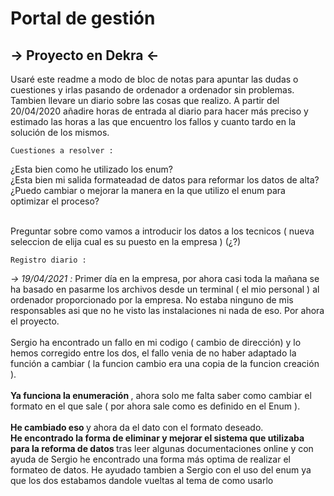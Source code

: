 # Portal de gestión

## → Proyecto en Dekra ← 

Usaré este readme a modo de bloc de notas para apuntar las dudas o cuestiones y irlas pasando de ordenador a ordenador 
sin problemas. Tambien llevare un diario sobre las cosas que realizo. A partir del 20/04/2020 añadire horas de entrada 
al diario para hacer más preciso y estimado las horas a las que encuentro los fallos y cuanto tardo en la solución de 
los mismos.

`Cuestiones a resolver :`

¿Esta bien como he utilizado los enum? <br> 
¿Esta bien mi salida formateadad de datos para reformar los datos de alta? <br>
¿Puedo cambiar o mejorar la manera en la que utilizo el enum para optimizar el proceso? <br><br>

Preguntar sobre como vamos a introducir los datos a los tecnicos ( nueva seleccion de elija cual es su puesto en la empresa ) (¿?)

`Registro diario :`

 _→ 19/04/2021 :_ Primer día en la empresa, por ahora casi toda la mañana se ha basado en pasarme los archivos desde un 
 terminal ( el mio personal ) al ordenador proporcionado por la empresa. No estaba ninguno de mis responsables asi que
 no he visto las instalaciones ni nada de eso. Por ahora el proyecto. <br><br>
 Sergio ha encontrado un fallo en mi codigo ( cambio de dirección) y lo hemos corregido entre los dos, el fallo venia de
 no haber adaptado la función a cambiar ( la funcion cambio era una copia de la funcion creación ). <br><br>
 <b> Ya funciona la enumeración </b>, ahora solo me falta saber como cambiar el formato en el que sale 
 ( por ahora sale como es definido en el Enum ). <br><br>
 <b> He cambiado eso </b> y ahora da el dato con el formato deseado. <br>
 <b> He encontrado la forma de eliminar y mejorar el sistema que utilizaba para la reforma de datos </b> tras leer algunas
 documentaciones online y con ayuda de Sergio he encontrado una forma más optima de realizar el formateo de datos. He
 ayudado tambien a Sergio con el uso del enum ya que los dos estabamos dandole vueltas al tema de como usarlo 